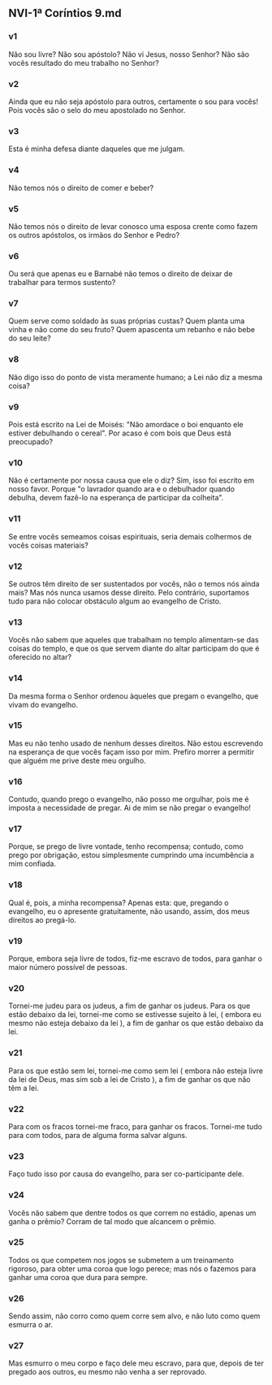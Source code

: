 ## NVI-1ª Coríntios 9.md
### v1
 Não sou livre? Não sou apóstolo? Não vi Jesus, nosso Senhor? Não são vocês resultado do meu trabalho no Senhor?
### v2
 Ainda que eu não seja apóstolo para outros, certamente o sou para vocês! Pois vocês são o selo do meu apostolado no Senhor.
### v3
 Esta é minha defesa diante daqueles que me julgam.
### v4
 Não temos nós o direito de comer e beber?
### v5
 Não temos nós o direito de levar conosco uma esposa crente como fazem os outros apóstolos, os irmãos do Senhor e Pedro?
### v6
 Ou será que apenas eu e Barnabé não temos o direito de deixar de trabalhar para termos sustento?
### v7
 Quem serve como soldado às suas próprias custas? Quem planta uma vinha e não come do seu fruto? Quem apascenta um rebanho e não bebe do seu leite?
### v8
 Não digo isso do ponto de vista meramente humano; a Lei não diz a mesma coisa?
### v9
 Pois está escrito na Lei de Moisés: "Não amordace o boi enquanto ele estiver debulhando o cereal". Por acaso é com bois que Deus está preocupado?
### v10
 Não é certamente por nossa causa que ele o diz? Sim, isso foi escrito em nosso favor. Porque "o lavrador quando ara e o debulhador quando debulha, devem fazê-lo na esperança de participar da colheita".
### v11
 Se entre vocês semeamos coisas espirituais, seria demais colhermos de vocês coisas materiais?
### v12
 Se outros têm direito de ser sustentados por vocês, não o temos nós ainda mais? Mas nós nunca usamos desse direito. Pelo contrário, suportamos tudo para não colocar obstáculo algum ao evangelho de Cristo.
### v13
 Vocês não sabem que aqueles que trabalham no templo alimentam-se das coisas do templo, e que os que servem diante do altar participam do que é oferecido no altar?
### v14
 Da mesma forma o Senhor ordenou àqueles que pregam o evangelho, que vivam do evangelho.
### v15
 Mas eu não tenho usado de nenhum desses direitos. Não estou escrevendo na esperança de que vocês façam isso por mim. Prefiro morrer a permitir que alguém me prive deste meu orgulho.
### v16
 Contudo, quando prego o evangelho, não posso me orgulhar, pois me é imposta a necessidade de pregar. Ai de mim se não pregar o evangelho!
### v17
 Porque, se prego de livre vontade, tenho recompensa; contudo, como prego por obrigação, estou simplesmente cumprindo uma incumbência a mim confiada.
### v18
 Qual é, pois, a minha recompensa? Apenas esta: que, pregando o evangelho, eu o apresente gratuitamente, não usando, assim, dos meus direitos ao pregá-lo.
### v19
 Porque, embora seja livre de todos, fiz-me escravo de todos, para ganhar o maior número possível de pessoas.
### v20
 Tornei-me judeu para os judeus, a fim de ganhar os judeus. Para os que estão debaixo da lei, tornei-me como se estivesse sujeito à lei, ( embora eu mesmo não esteja debaixo da lei ), a fim de ganhar os que estão debaixo da lei.
### v21
 Para os que estão sem lei, tornei-me como sem lei ( embora não esteja livre da lei de Deus, mas sim sob a lei de Cristo ), a fim de ganhar os que não têm a lei.
### v22
 Para com os fracos tornei-me fraco, para ganhar os fracos. Tornei-me tudo para com todos, para de alguma forma salvar alguns.
### v23
 Faço tudo isso por causa do evangelho, para ser co-participante dele.
### v24
 Vocês não sabem que dentre todos os que correm no estádio, apenas um ganha o prêmio? Corram de tal modo que alcancem o prêmio.
### v25
 Todos os que competem nos jogos se submetem a um treinamento rigoroso, para obter uma coroa que logo perece; mas nós o fazemos para ganhar uma coroa que dura para sempre.
### v26
 Sendo assim, não corro como quem corre sem alvo, e não luto como quem esmurra o ar.
### v27
 Mas esmurro o meu corpo e faço dele meu escravo, para que, depois de ter pregado aos outros, eu mesmo não venha a ser reprovado.
